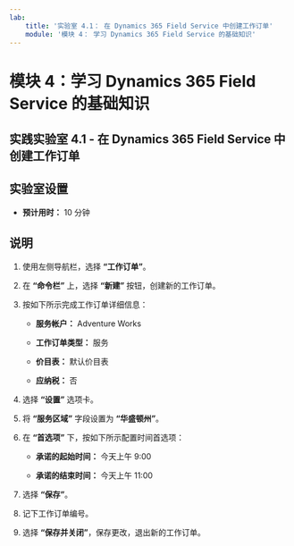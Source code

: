 ```yaml
---
lab:
    title: '实验室 4.1： 在 Dynamics 365 Field Service 中创建工作订单'
    module: '模块 4： 学习 Dynamics 365 Field Service 的基础知识'
---
```


模块 4：学习 Dynamics 365 Field Service 的基础知识
========================

## 实践实验室 4.1 - 在 Dynamics 365 Field Service 中创建工作订单

## 实验室设置

  - **预计用时：** 10 分钟

## 说明

1. 使用左侧导航栏，选择 **“工作订单”**。

2. 在 **“命令栏”** 上，选择 **“新建”** 按钮，创建新的工作订单。

3. 按如下所示完成工作订单详细信息：

	- **服务帐户：** Adventure Works

	- **工作订单类型：** 服务

	- **价目表：** 默认价目表

	- **应纳税：** 否

4. 选择 **“设置”** 选项卡。

5. 将 **“服务区域”** 字段设置为 **“华盛顿州”**。

6. 在 **“首选项”** 下，按如下所示配置时间首选项：

	- **承诺的起始时间：** 今天上午 9:00

	- **承诺的结束时间：** 今天上午 11:00

7. 选择 **“保存”**。

8. 记下工作订单编号。 

9. 选择 **“保存并关闭”**，保存更改，退出新的工作订单。
